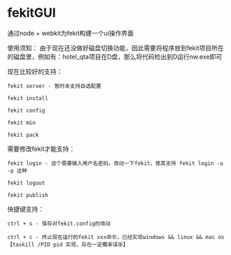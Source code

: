 # fekitGUI

通过node + webkit为fekit构建一个ui操作界面

使用须知：
由于现在还没做好磁盘切换功能，因此需要将程序放到fekit项目所在的磁盘里，例如有：hotel_qta项目在D盘，那么将代码检出到D运行nw.exe即可

现在比较好的支持：

	fekit server - 暂时未支持自选配置
	
	fekit install 
	
	fekit config
	
	fekit min
	
	fekit pack
	

需要修改fekit才能支持：

	fekit login - 这个需要输入用户名密码，改动一下fekit，使其支持 fekit login -u -p 这种
	
	fekit logout
	
	fekit publish

快捷键支持：

	ctrl + s - 保存对fekit.config的改动
	
	ctrl + c - 终止现在运行的fekit xxx命令，已经实现windows && linux && mac os【taskill /PID pid 实现，存在一定概率误杀】
